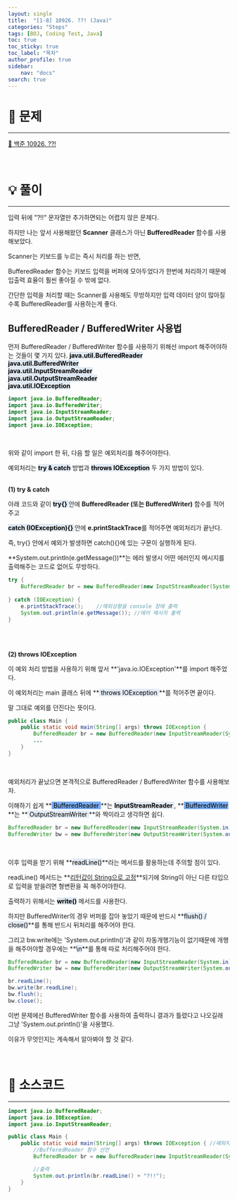 ```yaml
---
layout: single
title:  "[1-8] 10926. ??! (Java)"
categories: "Steps"
tags: [BOJ, Coding Test, Java]
toc: true
toc_sticky: true
toc_label: "목차"
author_profile: true
sidebar:
    nav: "docs"
search: true
---
```


# 🔎 문제
<hr/>

[🔗 백준 10926. ??!](https://www.acmicpc.net/problem/10926)
<br/><br/><br/>

# 💡 풀이
<hr/>
입력 뒤에 "?!!" 문자열만 추가하면되는 어렵지 않은 문제다.

하지만 나는 앞서 사용해왔던 **Scanner** 클래스가 아닌 **BufferedReader** 함수를 사용해보았다.

Scanner는 키보드를 누르는 즉시 처리를 하는 반면,

BufferedReader 함수는 키보드 입력을 버퍼에 모아두었다가 한번에 처리하기 때문에 입출력 효율이 훨씬 좋아질 수 밖에 없다.

간단한 입력을 처리할 때는 Scanner를 사용해도 무방하지만 입력 데이터 양이 많아질 수록 BufferedReader를 사용하는게 좋다.

## BufferedReader / BufferedWriter 사용법

먼저 BufferedReader / BufferedWriter 함수를 사용하기 위해선 import 해주어야하는 것들이 몇 가지 있다.
**<mark style='background-color: #E1EAF3'>java.util.BufferedReader</mark>**<br/>
**<mark style='background-color: #E1EAF3'>java.util.BufferedWriter</mark>**<br/>
**<mark style='background-color: #E1EAF3'>java.util.InputStreamReader</mark>**<br/>
**<mark style='background-color: #E1EAF3'>java.util.OutputStreamReader</mark>**<br/>
**<mark style='background-color: #E1EAF3'>java.util.IOException</mark>**<br/>

```java
import java.io.BufferedReader;
import java.io.BufferedWriter;
import java.io.InputStreamReader;
import java.io.OutputStreamReader;
import java.io.IOException;
```
<br/>

위와 같이 import 한 뒤, 다음 할 일은 예외처리를 해주어야한다.

예외처리는 **<mark style='background-color: #E1EAF3'>try & catch</mark>** 방법과 **<mark style='background-color: #E1EAF3'>throws IOException</mark>** 두 가지 방법이 있다.
<br/><br/>

**(1) try & catch**

아래 코드와 같이 **<mark style='background-color: #E1EAF3'> try{} </mark>** 안에 **BufferedReader (또는 BufferedWriter)** 함수를 적어주고 

**<mark style='background-color: #E1EAF3'> catch (IOException){} </mark>** 안에 **e.printStackTrace**를 적어주면 예외처리가 끝난다.

즉, try{} 안에서 예외가 발생하면 catch(){}에 있는 구문이 실행하게 된다.

**System.out.println(e.getMessage())**는 에러 발생시 어떤 에러인지 메시지를 출력해주는 코드로 없어도 무방하다.

```java
try {
    BufferedReader br = new BufferedReader(new InputStreamReader(System.in));
    
} catch (IOException) {
    e.printStackTrace();    //예외상황을 console 창에 출력
    System.out.println(e.getMessage()); //에러 메시지 출력
}
```
<br/><br/>

**(2) throws IOException**

이 예외 처리 방법을 사용하기 위해 앞서 **'java.io.IOException'**를 import 해주었다.

이 예외처리는 main 클래스 뒤에 **<mark style='background-color: #E1EAF3'> throws IOException </mark>**를 적어주면 끝이다.

말 그대로 예외를 던진다는 뜻이다.

```java
public class Main {
    public static void main(String[] args) throws IOException {
        BufferedReader br = new BufferedReader(new InputStreamReader(System.in));
        ...
    }
}
```
<br/>

예외처리가 끝났으면 본격적으로 BufferedReader / BufferedWriter 함수를 사용해보자.

이해하기 쉽게 **<mark style='background-color: #79ACF2'> BufferedReader </mark>**는 **<mark style='background-color: #E1EAF3'> InputStreamReader </mark>**, **<mark style='background-color: #79ACF2'> BufferedWriter </mark>**는 **<mark style='background-color: #E1EAF3'> OutputStreamWriter </mark>**와 짝이라고 생각하면 쉽다.
<br/>

```java
BufferedReader br = new BufferedReader(new InputStreamReader(System.in));
BufferedWriter bw = new BufferedWriter(new OutputStreamWriter(System.out));
```
<br/>

이후 입력을 받기 위해 **<mark style='background-color: #E1EAF3'>readLine()</mark>**라는 메서드를 활용하는데 주의할 점이 있다.

readLine() 메서드는 **<u>리턴값이 String으로 고정</u>**되기에 String이 아닌 다른 타입으로 입력을 받을려면 형변환을 꼭 해주어야한다.

출력하기 위해서는 **<mark style='background-color: #E1EAF3'>write()</mark>** 메서드를 사용한다.

하지만 BufferedWriter의 경우 버퍼를 잡아 놓았기 때문에 반드시 **<mark style='background-color: #E1EAF3'>flush() / close()</mark>**를 통해 반드시 뒤처리를 해주어야 한다.

그리고 bw.write에는 'System.out.println()'과 같이 자동개행기능이 없기때문에 개행을 해주어야할 경우에는 **<mark style='background-color: #E1EAF3'>\n</mark>**를 통해 따로 처리해주어야 한다.

```java
BufferedReader br = new BufferedReader(new InputStreamReader(System.in));
BufferedWriter bw = new BufferedWriter(new OutputStreamWriter(System.out));

br.readLine();
bw.write(br.readLine);
bw.flush();
bw.close();
```

이번 문제에선 BufferedWriter 함수를 사용하여 출력하니 결과가 틀렸다고 나오길래 그냥 'System.out.println()'을 사용했다.

이유가 무엇인지는 계속해서 알아봐야 할 것 같다.
<br/><br/><br/>

# 📃 소스코드
<hr/>

```java
import java.io.BufferedReader;
import java.io.IOException;
import java.io.InputStreamReader;

public class Main {
    public static void main(String[] args) throws IOException { //예외처리
        //BufferedReader 함수 선언
        BufferedReader br = new BufferedReader(new InputStreamReader(System.in));

        //출력
        System.out.println(br.readLine() + "?!!");
    }
}
```